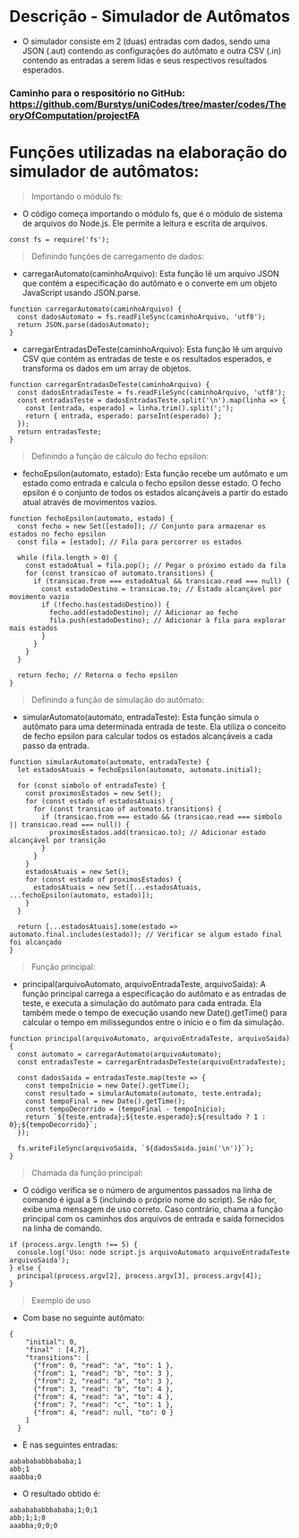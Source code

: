 # Descrição - Simulador de Autômatos

- O simulador consiste em 2 (duas) entradas com dados, sendo uma JSON (.aut) contendo as configurações do autômato e outra CSV (.in) contendo as entradas a serem lidas e seus respectivos resultados esperados.

### Caminho para o respositório no GitHub: https://github.com/Burstys/uniCodes/tree/master/codes/TheoryOfComputation/projectFA

# Funções utilizadas na elaboração do simulador de autômatos:

>Importando o módulo fs:
- O código começa importando o módulo fs, que é o módulo de sistema de arquivos do Node.js. Ele permite a leitura e escrita de arquivos.
````
const fs = require('fs');
````

>Definindo funções de carregamento de dados:
- carregarAutomato(caminhoArquivo): Esta função lê um arquivo JSON que contém a especificação do autômato e o converte em um objeto JavaScript usando JSON.parse.
````
function carregarAutomato(caminhoArquivo) {
  const dadosAutomato = fs.readFileSync(caminhoArquivo, 'utf8');
  return JSON.parse(dadosAutomato);
}
````
- carregarEntradasDeTeste(caminhoArquivo): Esta função lê um arquivo CSV que contém as entradas de teste e os resultados esperados, e transforma os dados em um array de objetos.
````
function carregarEntradasDeTeste(caminhoArquivo) {
  const dadosEntradasTeste = fs.readFileSync(caminhoArquivo, 'utf8');
  const entradasTeste = dadosEntradasTeste.split('\n').map(linha => {
    const [entrada, esperado] = linha.trim().split(';');
    return { entrada, esperado: parseInt(esperado) };
  });
  return entradasTeste;
}
````

>Definindo a função de cálculo do fecho epsilon:
- fechoEpsilon(automato, estado): Esta função recebe um autômato e um estado como entrada e calcula o fecho epsilon desse estado. O fecho epsilon é o conjunto de todos os estados alcançáveis a partir do estado atual através de movimentos vazios.
````
function fechoEpsilon(automato, estado) {
  const fecho = new Set([estado]); // Conjunto para armazenar os estados no fecho epsilon
  const fila = [estado]; // Fila para percorrer os estados

  while (fila.length > 0) {
    const estadoAtual = fila.pop(); // Pegar o próximo estado da fila
    for (const transicao of automato.transitions) {
      if (transicao.from === estadoAtual && transicao.read === null) {
        const estadoDestino = transicao.to; // Estado alcançável por movimento vazio
        if (!fecho.has(estadoDestino)) {
          fecho.add(estadoDestino); // Adicionar ao fecho
          fila.push(estadoDestino); // Adicionar à fila para explorar mais estados
        }
      }
    }
  }

  return fecho; // Retorna o fecho epsilon
}
````
>Definindo a função de simulação do autômato:
- simularAutomato(automato, entradaTeste): Esta função simula o autômato para uma determinada entrada de teste. Ela utiliza o conceito de fecho epsilon para calcular todos os estados alcançáveis a cada passo da entrada.
````
function simularAutomato(automato, entradaTeste) {
  let estadosAtuais = fechoEpsilon(automato, automato.initial);

  for (const simbolo of entradaTeste) {
    const proximosEstados = new Set();
    for (const estado of estadosAtuais) {
      for (const transicao of automato.transitions) {
        if (transicao.from === estado && (transicao.read === simbolo || transicao.read === null)) {
          proximosEstados.add(transicao.to); // Adicionar estado alcançável por transição
        }
      }
    }
    estadosAtuais = new Set();
    for (const estado of proximosEstados) {
      estadosAtuais = new Set([...estadosAtuais, ...fechoEpsilon(automato, estado)]);
    }
  }

  return [...estadosAtuais].some(estado => automato.final.includes(estado)); // Verificar se algum estado final foi alcançado
}
````
>Função principal:
- principal(arquivoAutomato, arquivoEntradaTeste, arquivoSaida): A função principal carrega a especificação do autômato e as entradas de teste, e executa a simulação do autômato para cada entrada. Ela também mede o tempo de execução usando new Date().getTime() para calcular o tempo em milissegundos entre o início e o fim da simulação.
````
function principal(arquivoAutomato, arquivoEntradaTeste, arquivoSaida) {
  const automato = carregarAutomato(arquivoAutomato);
  const entradasTeste = carregarEntradasDeTeste(arquivoEntradaTeste);

  const dadosSaida = entradasTeste.map(teste => {
    const tempoInicio = new Date().getTime();
    const resultado = simularAutomato(automato, teste.entrada);
    const tempoFinal = new Date().getTime();
    const tempoDecorrido = (tempoFinal - tempoInicio);
    return `${teste.entrada};${teste.esperado};${resultado ? 1 : 0};${tempoDecorrido}`;
  });

  fs.writeFileSync(arquivoSaida, `${dadosSaida.join('\n')}`);
}
````
>Chamada da função principal:
- O código verifica se o número de argumentos passados na linha de comando é igual a 5 (incluindo o próprio nome do script). Se não for, exibe uma mensagem de uso correto. Caso contrário, chama a função principal com os caminhos dos arquivos de entrada e saída fornecidos na linha de comando.
````
if (process.argv.length !== 5) {
  console.log('Uso: node script.js arquivoAutomato arquivoEntradaTeste arquivoSaida');
} else {
  principal(process.argv[2], process.argv[3], process.argv[4]);
}
````
>Exemplo de uso
- Com base no seguinte autômato:
````
{
    "initial": 0,
    "final" : [4,7],
    "transitions": [
      {"from": 0, "read": "a", "to": 1 },
      {"from": 1, "read": "b", "to": 3 },
      {"from": 2, "read": "a", "to": 3 },
      {"from": 3, "read": "b", "to": 4 },
      {"from": 4, "read": "a", "to": 4 },
      {"from": 7, "read": "c", "to": 1 },
      {"from": 4, "read": null, "to": 0 }
    ]
  }
````
- E nas seguintes entradas:
````
aababababbbababa;1
abb;1
aaabba;0
````
- O resultado obtido é:
````
aababababbbababa;1;0;1
abb;1;1;0
aaabba;0;0;0
````